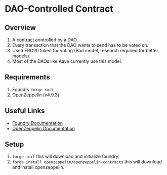 # DAO-Controlled Contract

## Overview
1. A contract controlled by a DAO.
2. Every transaction that the DAO wants to send has to be voted on.
3. Used ERC20 token for voting (Bad model, research required for better models).
4. Most of the DAOs like Aave currently use this model.

## Requirements
1. Foundry `forge init`
2. OpenZeppelin (v4.9.3)

## Useful Links
- [Foundry Documentation](https://example.com/foundry-docs)
- [OpenZeppelin Documentation](https://docs.openzeppelin.com)

## Setup
1. `forge init` this will download and initialize foundry.
2. `forge install openzeppelin/openzeppelin-contracts` this will download and install openzeppelin.